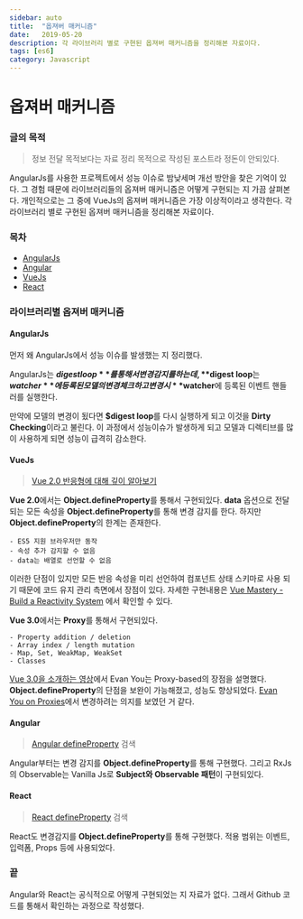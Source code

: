 ```yaml
---
sidebar: auto
title:  "옵져버 매커니즘"
date:   2019-05-20
description: 각 라이브러리 별로 구현된 옵져버 매커니즘을 정리해본 자료이다.
tags: [es6]
category: Javascript
---
```

# 옵져버 매커니즘
### 글의 목적
> 정보 전달 목적보다는 자료 정리 목적으로 작성된 포스트라 정돈이 안되있다.

AngularJs를 사용한 프로젝트에서 성능 이슈로 밤낮세며 개선 방안을 찾은 기억이 있다. 그 경험 때문에 라이브러리들의 옵져버 매커니즘은 어떻게 구현되는 지 가끔 살펴본다. 개인적으로는 그 중에 VueJs의 옵져버 매커니즘은 가장 이상적이라고 생각한다. 각 라이브러리 별로 구현된 옵져버 매커니즘을 정리해본 자료이다.

### 목차
- [AngularJs](#AngularJs)
- [Angular](#Angular)
- [VueJs](#VueJs)
- [React](#React)

### 라이브러리별 옵져버 매커니즘
#### AngularJs
먼저 왜 AngularJs에서 성능 이슈를 발생했는 지 정리했다.

AngularJs는 **$digest loop**를 통해서 변경 감지를 하는 데, **$digest loop**는 **$watcher**에 등록된 모델의 변경 체크하고 변경 시 **$watcher**에 등록된 이벤트 핸들러를 실행한다.

만약에 모델의 변경이 됬다면 **$digest loop**를 다시 실행하게 되고 이것을 **Dirty Checking**이라고 불린다. 이 과정에서 성능이슈가 발생하게 되고 모델과 디렉티브를 많이 사용하게 되면 성능이 급격히 감소한다.

#### VueJs
> [Vue 2.0 반응형에 대해 깊이 알아보기](https://kr.vuejs.org/v2/guide/reactivity.html)

**Vue 2.0**에서는 **Object.defineProperty**를 통해서 구현되있다. 
**data** 옵션으로 전달되는 모든 속성을 **Object.defineProperty**를 통해 변경 감지를 한다. 하지만 **Object.defineProperty**의 한계는 존재한다.

```
- ES5 지원 브라우저만 동작
- 속성 추가 감지할 수 없음
- data는 배열로 선언할 수 없음
```

이러한 단점이 있지만 모든 반응 속성을 미리 선언하여 컴포넌트 상태 스키마로 사용 되기 때문에 코드 유지 관리 측면에서 장점이 있다.
자세한 구현내용은 [Vue Mastery - Build a Reactivity System](https://www.vuemastery.com/courses/advanced-components/build-a-reactivity-system) 에서 확인할 수 있다.

**Vue 3.0**에서는 **Proxy**를 통해서 구현되있다.
```
- Property addition / deletion
- Array index / length mutation
- Map, Set, WeakMap, WeakSet
- Classes
```
[Vue 3.0을 소개하는 영상](https://www.youtube.com/watch?v=8Hgt9HYaCDA)에서 Evan You는 Proxy-based의 장점을 설명했다.
**Object.defineProperty**의 단점을 보완이 가능해졌고, 성능도 향상되었다. [Evan You on Proxies](https://www.vuemastery.com/courses/advanced-components/evan-you-on-proxies)에서 변경하려는 의지를 보였던 거 같다.

#### Angular
> [Angular defineProperty](https://github.com/angular/angular/search?l=TypeScript&q=defineProperty&type=) 검색

Angular부터는 변경 감지를 **Object.defineProperty**를 통해 구현했다. 그리고 RxJs의 Observable는 Vanilla Js로 **Subject와 Observable 패턴**이 구현되있다.

#### React
> [React defineProperty](https://github.com/facebook/react/search?utf8=%E2%9C%93&q=defineProperty&type=) 검색

React도 변경감지를 **Object.defineProperty**를 통해 구현했다. 적용 범위는 이벤트, 입력폼, Props 등에 사용되었다.

### 끝
Angular와 React는 공식적으로 어떻게 구현되었는 지 자료가 없다.
그래서 Github 코드를 통해서 확인하는 과정으로 작성했다.
